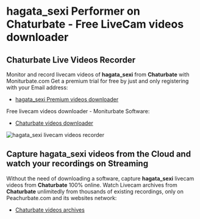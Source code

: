 # hagata_sexi Performer on Chaturbate - Free LiveCam videos downloader

## Chaturbate Live Videos Recorder

Monitor and record livecam videos of **hagata_sexi** from **Chaturbate** with Moniturbate.com
Get a premium trial for free by just and only registering with your Email address:
* [hagata_sexi Premium videos downloader](https://moniturbate.com/request-demo-licence-key.html)

Free livecam videos downloader - Moniturbate Software:
* [Chaturbate videos downloader](https://moniturbate.com/moniturbate-download-software.html)

![hagata_sexi livecam videos recorder](https://peachurnet.com/templates/moniturbate-software.png)


## Capture hagata_sexi videos from the Cloud and watch your recordings on Streaming

Without the need of downloading a software, capture **hagata_sexi** livecam videos from **Chaturbate** 100% online.
Watch Livecam archives from **Chaturbate** unlimitedly from thousands of existing recordings, only on Peachurbate.com and its websites network:
* [Chaturbate videos archives](https://peachurnet.com/)
